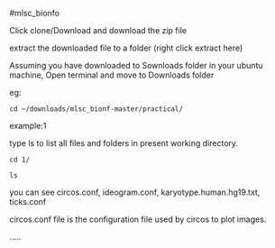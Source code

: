 #mlsc_bionfo

Click clone/Download and download the zip file

extract the downloaded file to a folder (right click extract here)

Assuming you have downloaded to Sownloads folder in your ubuntu machine, Open terminal and move to Downloads folder

eg:

`cd ~/downloads/mlsc_bionf-master/practical/`

example:1

type ls to list all files and folders in present working directory.

`cd 1/`

`ls`

you can see circos.conf, ideogram.conf, karyotype.human.hg19.txt, ticks.conf

circos.conf file is the configuration file used by circos to plot images.


.....
